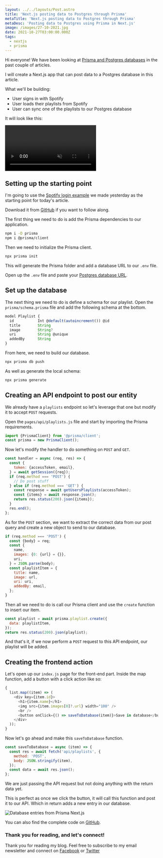 ```yaml
---
layout: ../../layouts/Post.astro
title: 'Next.js posting data to Postgres through Prisma'
metaTitle: 'Next.js posting data to Postgres through Prisma'
metaDesc: 'Posting data to Postgres using Prisma in Next.js'
image: /images/27-10-2021.jpg
date: 2021-10-27T03:00:00.000Z
tags:
  - nextjs
  - prisma
---
```


Hi everyone! We have been looking at [Prisma and Postgres databases](https://daily-dev-tips.com/posts/adding-prisma-to-a-nextjs-project/) in the past couple of articles.

I will create a Next.js app that can post data to a Postgres database in this article.

What we'll be building:

- User signs in with Spotify
- User loads their playlists from Spotify
- User can sync one of the playlists to our Postgres database

It will look like this:

<!-- ![Next.js posting data to Postgres through Prisma](https://cdn.hashnode.com/res/hashnode/image/upload/v1634477800714/AYIILKoPa.gif) -->
<video autoplay loop muted playsinline>
  <source src="https://res.cloudinary.com/daily-dev-tips/video/upload/q_auto/prisma-post_ocdqqw.webm" type="video/webm" />
  <source src="https://res.cloudinary.com/daily-dev-tips/video/upload/q_auto/prisma-post_galhvt.mp4" type="video/mp4" />
</video>

## Setting up the starting point

I'm going to use the [Spotify login example](https://daily-dev-tips.com/posts/retrieving-a-persons-spotify-playlist-in-nextjs/) we made yesterday as the starting point for today's article.

Download it from [GitHub](https://github.com/rebelchris/next-spotify-login) if you want to follow along.

The first thing we need to do is add the Prisma dependencies to our application.

```bash
npm i -D prisma
npm i @prisma/client
```

Then we need to initialize the Prisma client.

```bash
npx prisma init
```

This will generate the Prisma folder and add a database URL to our `.env` file.

Open up the `.env` file and paste your [Postgres database URL](https://daily-dev-tips.com/posts/setting-up-a-free-postgresql-database-on-heroku/).

## Set up the database

The next thing we need to do is define a schema for our playlist. Open the `prisma/schema.prisma` file and add the following schema at the bottom.

```js
model Playlist {
  id           Int @default(autoincrement()) @id
  title        String
  image        String?
  uri          String @unique
  addedBy      String
}
```

From here, we need to build our database.

```bash
npx prisma db push
```

As well as generate the local schema:

```bash
npx prisma generate
```

## Creating an API endpoint to post our entity

We already have a `playlists` endpoint so let's leverage that one but modify it to accept `POST` requests.

Open the `pages/api/playlists.js` file and start by importing the Prisma requirements.

```js
import {PrismaClient} from '@prisma/client';
const prisma = new PrismaClient();
```

Now let's modify the handler to do something on `POST` and `GET`.

```js
const handler = async (req, res) => {
  const {
    token: {accessToken, email},
  } = await getSession({req});
  if (req.method === 'POST') {
    // Do post stuff
  } else if (req.method === 'GET') {
    const response = await getUsersPlaylists(accessToken);
    const {items} = await response.json();
    return res.status(200).json({items});
  }
  res.end();
};
```

As for the `POST` section, we want to extract the correct data from our post query and create a new object to send to our database.

```js
if (req.method === 'POST') {
  const {body} = req;
  const {
    name,
    images: {0: {url} = {}},
    uri,
  } = JSON.parse(body);
  const playlistItem = {
    title: name,
    image: url,
    uri: uri,
    addedBy: email,
  };
}
```

Then all we need to do is call our Prisma client and use the `create` function to insert our item.

```js
const playlist = await prisma.playlist.create({
  data: playlistItem,
});
return res.status(200).json(playlist);
```

And that's it, if we now perform a `POST` request to this API endpoint, our playlist will be added.

## Creating the frontend action

Let's open up our `index.js` page for the front-end part.
Inside the map function, add a button with a click action like so:

```js
{
  list.map((item) => (
    <div key={item.id}>
      <h1>{item.name}</h1>
      <img src={item.images[0]?.url} width="100" />
      <br />
      <button onClick={() => saveToDatabase(item)}>Save in database</button>
    </div>
  ));
}
```

Now let's go ahead and make this `saveToDatabase` function.

```js
const saveToDatabase = async (item) => {
  const res = await fetch('api/playlists', {
    method: 'POST',
    body: JSON.stringify(item),
  });
  const data = await res.json();
};
```

We are just passing the API request but not doing anything with the return data yet.

This is perfect as once we click the button, it will call this function and post it to our API.
Which in return adds a new entry in our database.

![Database entries from Prisma Next.js](https://cdn.hashnode.com/res/hashnode/image/upload/v1634477581356/AS1_2nxU7.png)

You can also find the complete code on [GitHub](https://github.com/rebelchris/next-spotify-login/tree/post-data).

### Thank you for reading, and let's connect!

Thank you for reading my blog. Feel free to subscribe to my email newsletter and connect on [Facebook](https://www.facebook.com/DailyDevTipsBlog) or [Twitter](https://twitter.com/DailyDevTips1)
